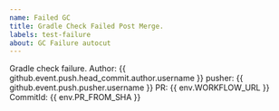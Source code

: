 ```yaml
---
name: Failed GC
title: Gradle Check Failed Post Merge.
labels: test-failure
about: GC Failure autocut
---
```


Gradle check failure.
Author: {{ github.event.push.head_commit.author.username }}
pusher: {{ github.event.push.pusher.username }}
PR: {{ env.WORKFLOW_URL }} 
CommitId: {{ env.PR_FROM_SHA }}
